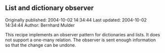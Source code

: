 ## List and dictionary observer

Originally published: 2004-10-02 14:34:44
Last updated: 2004-10-02 14:34:44
Author: Bernhard Mulder

This recipe implements an observer pattern for dictionaries and lists. It does not support a one-many relation. The observer is sent enough information so that the change can be undone.